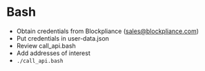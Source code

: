 # Bash
- Obtain credentials from Blockpliance (sales@blockpliance.com)
- Put credentials in user-data.json
- Review call_api.bash
 - Add addresses of interest
- ```./call_api.bash```

